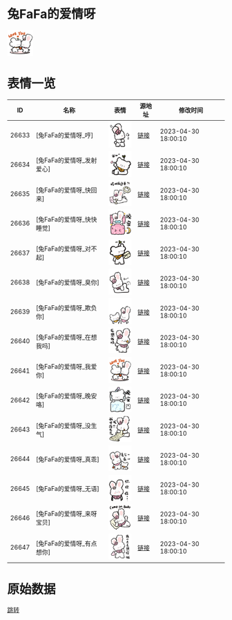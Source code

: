 # 兔FaFa的爱情呀

<img src="./cover.png" height="60" alt="cover" />

# 表情一览

|ID|名称|表情|源地址|修改时间|
|----|----|----|----|----|
|26633|[兔FaFa的爱情呀_哼]|<img src="./pic/026633_%5B兔FaFa的爱情呀_哼%5D.png" height="60" alt="哼"/>|[链接](https://i0.hdslb.com/bfs/garb/64f9c26b2ae550fe61cec608bca936bc1210bdf0.png)|2023-04-30 18:00:10|
|26634|[兔FaFa的爱情呀_发射爱心]|<img src="./pic/026634_%5B兔FaFa的爱情呀_发射爱心%5D.png" height="60" alt="发射爱心"/>|[链接](https://i0.hdslb.com/bfs/garb/a3cddf3cac98591a8ac624224932077cef216926.png)|2023-04-30 18:00:10|
|26635|[兔FaFa的爱情呀_快回来]|<img src="./pic/026635_%5B兔FaFa的爱情呀_快回来%5D.png" height="60" alt="快回来"/>|[链接](https://i0.hdslb.com/bfs/garb/100d53a57bdae29b65b24b896c9ab86e041eaebf.png)|2023-04-30 18:00:10|
|26636|[兔FaFa的爱情呀_快快睡觉]|<img src="./pic/026636_%5B兔FaFa的爱情呀_快快睡觉%5D.png" height="60" alt="快快睡觉"/>|[链接](https://i0.hdslb.com/bfs/garb/9fffab1ba64cdcc8f1fcefa9c4811aeade77d90d.png)|2023-04-30 18:00:10|
|26637|[兔FaFa的爱情呀_对不起]|<img src="./pic/026637_%5B兔FaFa的爱情呀_对不起%5D.png" height="60" alt="对不起"/>|[链接](https://i0.hdslb.com/bfs/garb/22def1aa92c6236636de313f1d5b4e603a0a70bc.png)|2023-04-30 18:00:10|
|26638|[兔FaFa的爱情呀_臭你]|<img src="./pic/026638_%5B兔FaFa的爱情呀_臭你%5D.png" height="60" alt="臭你"/>|[链接](https://i0.hdslb.com/bfs/garb/baecf20f2a86e18cf64e091d12f7109eb2d7d715.png)|2023-04-30 18:00:10|
|26639|[兔FaFa的爱情呀_欺负你]|<img src="./pic/026639_%5B兔FaFa的爱情呀_欺负你%5D.png" height="60" alt="欺负你"/>|[链接](https://i0.hdslb.com/bfs/garb/952380e7d102b88b95ed4657c48d50fd851e20ca.png)|2023-04-30 18:00:10|
|26640|[兔FaFa的爱情呀_在想我吗]|<img src="./pic/026640_%5B兔FaFa的爱情呀_在想我吗%5D.png" height="60" alt="在想我吗"/>|[链接](https://i0.hdslb.com/bfs/garb/8209bf667e7a84e2e4a0023a2c767ed8476f346c.png)|2023-04-30 18:00:10|
|26641|[兔FaFa的爱情呀_我爱你]|<img src="./pic/026641_%5B兔FaFa的爱情呀_我爱你%5D.png" height="60" alt="我爱你"/>|[链接](https://i0.hdslb.com/bfs/garb/5e7093133de6f439dd983489cccc5a0199c9cab7.png)|2023-04-30 18:00:10|
|26642|[兔FaFa的爱情呀_晚安咯]|<img src="./pic/026642_%5B兔FaFa的爱情呀_晚安咯%5D.png" height="60" alt="晚安咯"/>|[链接](https://i0.hdslb.com/bfs/garb/73e0a287b1cd598fa65f840b42ff2ef48d156c9d.png)|2023-04-30 18:00:10|
|26643|[兔FaFa的爱情呀_没生气]|<img src="./pic/026643_%5B兔FaFa的爱情呀_没生气%5D.png" height="60" alt="没生气"/>|[链接](https://i0.hdslb.com/bfs/garb/a9fcdaae766f7d318e0ef3b63d8ac043a8427772.png)|2023-04-30 18:00:10|
|26644|[兔FaFa的爱情呀_真乖]|<img src="./pic/026644_%5B兔FaFa的爱情呀_真乖%5D.png" height="60" alt="真乖"/>|[链接](https://i0.hdslb.com/bfs/garb/1934b4c13ba19b0360833f6e30c20a4f9ff6205c.png)|2023-04-30 18:00:10|
|26645|[兔FaFa的爱情呀_无语]|<img src="./pic/026645_%5B兔FaFa的爱情呀_无语%5D.png" height="60" alt="无语"/>|[链接](https://i0.hdslb.com/bfs/garb/10d854ae43c85e5b0f387b15701cd4197f529e45.png)|2023-04-30 18:00:10|
|26646|[兔FaFa的爱情呀_来呀宝贝]|<img src="./pic/026646_%5B兔FaFa的爱情呀_来呀宝贝%5D.png" height="60" alt="来呀宝贝"/>|[链接](https://i0.hdslb.com/bfs/garb/05677837bf8a997d62bbe2e515ca1330c088c479.png)|2023-04-30 18:00:10|
|26647|[兔FaFa的爱情呀_有点想你]|<img src="./pic/026647_%5B兔FaFa的爱情呀_有点想你%5D.png" height="60" alt="有点想你"/>|[链接](https://i0.hdslb.com/bfs/garb/0a401b8d530b6b78d048f9244f97d4c52f9e32ae.png)|2023-04-30 18:00:10|

# 原始数据

[跳转](./raw.json)

